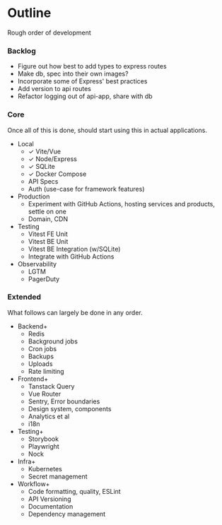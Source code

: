 # Outline

Rough order of development

### Backlog
* Figure out how best to add types to express routes
* Make db, spec into their own images?
* Incorporate some of Express' best practices
* Add version to api routes
* Refactor logging out of api-app, share with db

### Core
Once all of this is done, should start using this in actual applications.

* Local
    * ✓ Vite/Vue
    * ✓ Node/Express
    * ✓ SQLite
    * ✓ Docker Compose
    * API Specs
    * Auth (use-case for framework features)
* Production
    * Experiment with GitHub Actions, hosting services and products, settle on one
    * Domain, CDN
* Testing
    * Vitest FE Unit
    * Vitest BE Unit
    * Vitest BE Integration (w/SQLite)
    * Integrate with GitHub Actions
* Observability
    * LGTM
    * PagerDuty

### Extended
What follows can largely be done in any order.

* Backend+
    * Redis
    * Background jobs
    * Cron jobs
    * Backups
    * Uploads
    * Rate limiting
* Frontend+
    * Tanstack Query
    * Vue Router
    * Sentry, Error boundaries
    * Design system, components
    * Analytics et al
    * i18n
* Testing+
    * Storybook
    * Playwright
    * Nock
* Infra+
    * Kubernetes
    * Secret management
* Workflow+
    * Code formatting, quality, ESLint
    * API Versioning
    * Documentation
    * Dependency management
